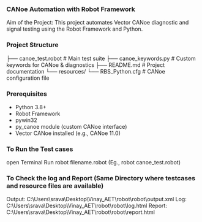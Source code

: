 ### CANoe Automation with Robot Framework
Aim of the Project:
This project automates Vector CANoe diagnostic and signal testing using the Robot Framework and Python.

### Project Structure
├── canoe_test.robot # Main test suite
├── canoe_keywords.py # Custom keywords for CANoe & diagnostics
├── README.md # Project documentation
└── resources/
└── RBS_Python.cfg # CANoe configuration file


### Prerequisites
- Python 3.8+
- Robot Framework
- pywin32
- py_canoe module (custom CANoe interface)
- Vector CANoe installed (e.g., CANoe 11.0)


### To Run the Test cases
open Terminal
Run robot filename.robot (Eg., robot canoe_test.robot)


### To Check the log and Report (Same Directory where testcases and resource files are available)
Output:  C:\Users\srava\Desktop\Vinay_AET\robot\robot\output.xml
Log:     C:\Users\srava\Desktop\Vinay_AET\robot\robot\log.html
Report:  C:\Users\srava\Desktop\Vinay_AET\robot\robot\report.html



